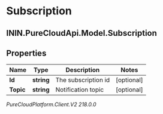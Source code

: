 # Subscription

## ININ.PureCloudApi.Model.Subscription

## Properties

|Name | Type | Description | Notes|
|------------ | ------------- | ------------- | -------------|
| **Id** | **string** | The subscription id | [optional] |
| **Topic** | **string** | Notification topic | [optional] |



_PureCloudPlatform.Client.V2 218.0.0_
